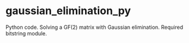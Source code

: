 gaussian_elimination_py
=======================

Python code. Solving a GF(2) matrix with Gaussian elimination. Required bitstring module.
